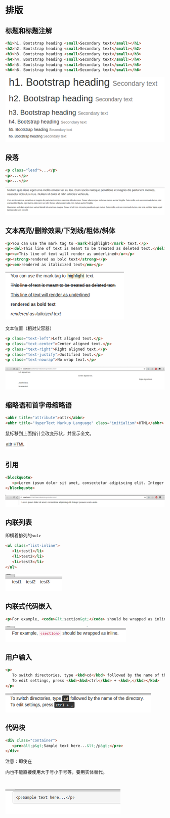 # 排版

## 标题和标题注解

```html
<h1>h1. Bootstrap heading <small>Secondary text</small></h1>
<h2>h2. Bootstrap heading <small>Secondary text</small></h2>
<h3>h3. Bootstrap heading <small>Secondary text</small></h3>
<h4>h4. Bootstrap heading <small>Secondary text</small></h4>
<h5>h5. Bootstrap heading <small>Secondary text</small></h5>
<h6>h6. Bootstrap heading <small>Secondary text</small></h6>
```

![](res/1.png)

## 段落

```html
<p class="lead">...</p>
<p>...</p>
<p>...</p>
```

![](res/2.png)

## 文本高亮/删除效果/下划线/粗体/斜体

```html
<p>You can use the mark tag to <mark>highlight</mark> text.</p>
<p><del>This line of text is meant to be treated as deleted text.</del></p>
<p><u>This line of text will render as underlined</u></p>
<p><strong>rendered as bold text</strong></p>
<p><em>rendered as italicized text</em></p>
```

![](res/3.png)

文本位置（相对父容器）

```html
<p class="text-left">Left aligned text.</p>
<p class="text-center">Center aligned text.</p>
<p class="text-right">Right aligned text.</p>
<p class="text-justify">Justified text.</p>
<p class="text-nowrap">No wrap text.</p>
```

![](res/4.png)

## 缩略语和首字母缩略语

```html
<abbr title="attribute">attr</abbr>
<abbr title="HyperText Markup Language" class="initialism">HTML</abbr>
```

鼠标移到上面指针会改变形状，并显示全文。

![](res/5.png)

## 引用

```html
<blockquote>
   <p>Lorem ipsum dolor sit amet, consectetur adipiscing elit. Integer posuere erat a ante.</p>
</blockquote>
```

![](res/6.png)

## 内联列表

即横着排列的`<ul>`

```html
<ul class="list-inline">
   <li>test1</li>
   <li>test2</li>
   <li>test3</li>
</ul>
```

![](res/7.png)

## 内联式代码嵌入

```html
<p>For example, <code>&lt;section&gt;</code> should be wrapped as inline.</p>
```

![](res/8.png)

## 用户输入

```html
<p>
   To switch directories, type <kbd>cd</kbd> followed by the name of the directory.<br>
   To edit settings, press <kbd><kbd>ctrl</kbd> + <kbd>,</kbd></kbd>
</p>
```

![](res/9.png)

## 代码块

```html
<div class="container">
   <pre>&lt;p&gt;Sample text here...&lt;/p&gt;</pre>
</div>
```

注意：即使在<pre>内也不能直接使用大于号小于号等，要用实体替代。

![](res/10.png)

